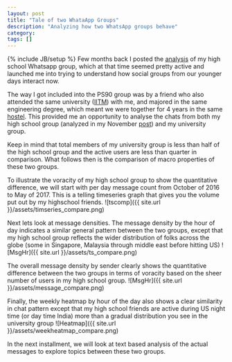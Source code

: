```yaml
---
layout: post
title: "Tale of two WhataApp Groups"
description: "Analyzing how two WhatsApp groups behave"
category:
tags: []
---
```

{% include JB/setup %}
Few months back I posted the <a href="http://mobileraj.github.io/2016/10/22/WhatsApp-PS90-Group-Analysis-Part1">analysis</a> of my high school Whatsapp group, which at that time seemed pretty active and launched me into trying to understand how social groups from our younger days interact now.

The way I got included into the PS90 group was by a friend who also attended the same university (<a href="https://www.iitm.ac.in/">IITM</a>) with me, and majored in the same engineering degree, which meant we were together for 4 years in the same <a href="https://www.iitm.ac.in/hostels">hostel</a>. This provided me an opportunity to analyse the chats from both my high school group (analyzed in my November <a href="http://mobileraj.github.io/2016/10/22/WhatsApp-PS90-Group-Analysis-Part1">post</a>) and my university group.

Keep in mind that total members of my university group is less than half of the high school group and the active users are less than quarter in comparison. What follows then is the comparison of macro properties of these two groups.

To illustrate the voracity of my high school group to show the quantitative difference, we will start with per day message count from October of 2016 to May of 2017. This is a telling timeseries graph that gives you the volume put out by my highschool friends.
![tscomp]({{ site.url }}/assets/timseries_compare.png)

Next lets look at message densities. The message density by the hour of day indicates a similar general pattern between the two groups, except that my high school group reflects the wider distribution of folks across the globe (some in Singapore, Malaysia through middle east before hitting US)
![MsgHr]({{ site.url }}/assets/ts_compare.png)

The overall message density by sender clearly shows the quantitative difference between the two groups in terms of voracity based on the sheer number of users in my high school group.
![MsgHr]({{ site.url }}/assets/message_compare.png)

Finally, the weekly heatmap by hour of the day also shows a clear similarity in chat pattern except that my high school friends are active during US night time (or day time India) more than a gradual distribution you see in the university group
![Heatmap]({{ site.url }}/assets/weekheatmap_compare.png)

In the next installment, we will look at text based analysis of the actual messages to explore topics between these two groups. 